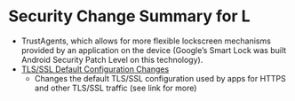 # Security Change Summary for L

- TrustAgents, which allows for more flexible lockscreen mechanisms provided by an application on the device (Google’s Smart Lock was built Android Security Patch Level on this technology).
- [TLS/SSL Default Configuration Changes](http://developer.android.com/about/versions/android-5.0-changes.html#ssl)
  - Changes the default TLS/SSL configuration used by apps for HTTPS and other TLS/SSL traffic (see link for more)
